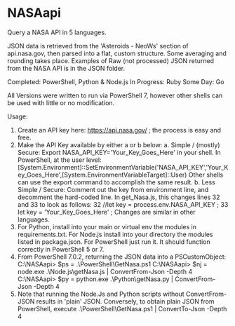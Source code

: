 # NASAapi
Query a NASA API in 5 languages.

JSON data is retrieved from the 'Asteroids - NeoWs' section of api.nasa.gov, then
parsed into a flat, custom structure.  Some averaging and rounding takes place.
Examples of Raw (not processed) JSON returned from the NASA API is in the JSON folder.

Completed:  PowerShell, Python & Node.js
In Progress:  Ruby
Some Day:  Go

All Versions were written to run via PowerShell 7, however other
shells can be used with little or no modification.

Usage:

1.  Create an API key here: https://api.nasa.gov/ ; the process is easy and free.
2.  Make the API Key available by either a or b below:
    a.  Simple / (mostly) Secure:
        Export NASA_API_KEY='Your_Key_Goes_Here' in your shell.
        In PowerShell, at the user level:
        [System.Environment]::SetEnvironmentVariable('NASA_API_KEY','Your_Key_Goes_Here',[System.EnvironmentVariableTarget]::User)
        Other shells can use the export command to accomplish the same result.
    b.  Less Simple / Secure:
        Comment out the key from environment line, and decomment the hard-coded line.
        In get_Nasa.js, this changes lines 32 and 33 to look as follows:
        32  //let key = process.env.NASA_API_KEY ;
        33  let key = 'Your_Key_Goes_Here' ;
        Changes are similar in other languages.
3.  For Python, install into your main or virtual env the modules in requirements.txt.
    For Node.js install into your directory the modules listed in package.json.
    For PowerShell just run it.  It should function correctly in PowerShell 5 or 7.
4.  From PowerShell 7.0.2, returning the JSON data into a PSCustomObject:
    C:\NASAapi> $ps = .\PowerShell\GetNasa.ps1
    C:\NASAapi> $nj = node.exe .\Node.js\getNasa.js | ConvertFrom-Json -Depth 4
    C:\NASAapi> $py = python.exe .\Python\getNasa.py | ConvertFrom-Json -Depth 4
5.  Note that running the Node.Js and Python scripts without ConvertFrom-JSON results in
    'plain' JSON.  Conversely, to obtain plain JSON from PowerShell, execute
    .\PowerShell\GetNasa.ps1 | ConvertTo-Json -Depth 4

